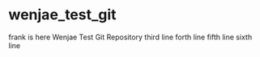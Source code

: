 wenjae_test_git
===============
frank is here
Wenjae Test Git Repository
third line
forth line
fifth line
sixth line
